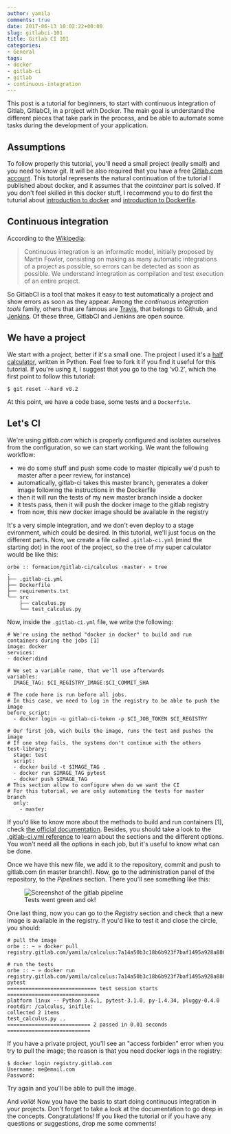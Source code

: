 ```yaml
---
author: yamila
comments: true
date: 2017-06-13 10:02:22+00:00
slug: gitlabci-101
title: Gitlab CI 101
categories:
- General
tags:
- docker
- gitlab-ci
- gitlab
- continuous-integration
---
```


This post is a tutorial for beginners, to start with continuous integration of Gitlab, GitlabCI, in a project with Docker. The main goal is understand the different pieces that take park in the process, and be able to automate some tasks during the development of your application.
<!--more-->

<h2>Assumptions</h2>

To follow properly this tutorial, you'll need a small project (really smal!) and you need to know git. It will be also required that you have a free <a href="http://gitlab.com" target="_new">Gitlab.com account</a>. This tutorial represents the natural continuation of the tutorial I published about docker, and it assumes that the <em>cointainer</em> part is solved. If you don't feel skilled in this docker stuff, I recommend you to do first the tuturial about <a href="http://moduslaborandi.net/2016/02/docker-101-hello-world/" target="_new">introduction to docker</a> and <a href="http://moduslaborandi.net/2016/02/docker-101-dockerfile/" target="_new">introduction to Dockerfile</a>.

<h2>Continuous integration</h2>

According to the <a href="https://es.wikipedia.org/wiki/Integraci%C3%B3n_continua" target="_new">Wikipedia</a>:

<blockquote>
Continuous integration is an informatic model, initially proposed by Martin Fowler, consisting on making as many automatic integrations of a project as possible, so errors can be detected as soon as possible. We understand integration as compilation and test execution of an entire project.
</blockquote>

So GitlabCI is a tool that makes it easy to test automatically a project and show errors as soon as they appear. Among the <em>continuous integration tools</em> family, others that are famous are <a href="https://travis-ci.org/" target="_new">Travis</a>, that belongs to Github, and <a href="https://jenkins.io/" target="_new">Jenkins</a>. Of these three, GitlabCI and Jenkins are open source.


<h2>We have a project</h2>

We start with a project, better if it's a small one. The project I used it's a <a href="https://gitlab.com/yamila/calculus" target="_new">half calculator</a>, written in Python.
Feel free to fork it if you find it useful for this tutorial. If you're using it, I suggest that you go to the tag 'v0.2', which the first point to follow this tutorial:

```
$ git reset --hard v0.2
```

At this point, we have a code base, some tests and a <code>Dockerfile</code>.

<h2>Let's CI</h2>

We're using <em>gitlab.com</em> which is properly configured and isolates ourselves from the configuration, so we can start working. We want the following workflow:

- we do some stuff and push some code to master (tipically we'd push to master after a peer review, for instance)
- automatically, gitlab-ci takes this master branch, generates a doker image following the instructions in the Dockerfile
- then it will run the tests of my new master branch inside a docker
- it tests pass, then it will push the docker image to the gitlab registry
- from now, this new docker image should be available in the registry

It's a very simple integration, and we don't even deploy to a stage evironment, which could be desired. In this tutorial, we'll just focus on the different parts. Now, we create a file called <code>.gitlab-ci.yml</code> (mind the starting dot) in the root of the project, so the tree of my super calculator would be like this:

```
orbe :: formacion/gitlab-ci/calculus ‹master› » tree
.
├── .gitlab-ci.yml
├── Dockerfile
├── requirements.txt
└── src
    ├── calculus.py
    └── test_calculus.py
```

Now, inside the <code>.gitlab-ci.yml</code> file, we write the following:
```
# We're using the method "docker in docker" to build and run containers during the jobs [1]
image: docker
services:
- docker:dind

# We set a variable name, that we'll use afterwards
variables:
  IMAGE_TAG: $CI_REGISTRY_IMAGE:$CI_COMMIT_SHA

# The code here is run before all jobs.
# In this case, we need to log in the registry to be able to push the image
before_script:
  - docker login -u gitlab-ci-token -p $CI_JOB_TOKEN $CI_REGISTRY

# Our first job, wich buils the image, runs the test and pushes the image
# If one step fails, the systems don't continue with the others
test-library:
  stage: test
  script:
  - docker build -t $IMAGE_TAG .
  - docker run $IMAGE_TAG pytest
  - docker push $IMAGE_TAG
# This section allow to configure when do we want the CI
# For this tutorial, we are only automating the tests for master branch
  only:
    - master
```

If you'd like to know more about the methods to build and run containers [1], check <a href="ihttps://docs.gitlab.com/ee/ci/docker/using_docker_build.html">the official documentation</a>. Besides, you should take a look to the <a href="https://docs.gitlab.com/ee/ci/yaml/" target="_new">.gitlab-ci.yml reference</a> to learn about the sections and the different options. You won't need all the options in each job, but it's useful to know what can be done.

Once we have this new file, we add it to the repository, commit and push to gitlab.com (in master branch!). Now, go to the administration panel of the repository, to the <em>Pipelines</em> section. There you'll see something like this:

<figure>
<img src="https://c1.staticflickr.com/5/4256/34438005714_1b7e077f35_o.png" alt="Screenshot of the gitlab pipeline">
<figcaption>Tests went green and ok!</figcaption>
</figure>

One last thing, now you can go to the <em>Registry</em> section and check that a new image is available in the registry. If you'd like to test it and close the circle, you should:

```
# pull the image
orbe :: ~ » docker pull registry.gitlab.com/yamila/calculus:7a14a50b3c18b6b923f7baf1495a928a88689dbc

# run the tests
orbe :: ~ » docker run registry.gitlab.com/yamila/calculus:7a14a50b3c18b6b923f7baf1495a928a88689dbc pytest
============================= test session starts ==============================
platform linux -- Python 3.6.1, pytest-3.1.0, py-1.4.34, pluggy-0.4.0
rootdir: /calculus, inifile:
collected 2 items
test_calculus.py ..
=========================== 2 passed in 0.01 seconds ===========================
```

If you have a private project, you'll see an "access forbiden" error when you try to pull the image; the reason is that you need docker logs in the registry:
```
$ docker login registry.gitlab.com
Username: me@email.com
Password:
```

Try again and you'll be able to pull the image.

And <em>voilà</em>! Now you have the basis to start doing continuous integration in your projects. Don't forget to take a look at the documentation to go deep in the concepts. Congratulations! If you liked the tutorial or if you have any questions or suggestions, drop me some comments!
